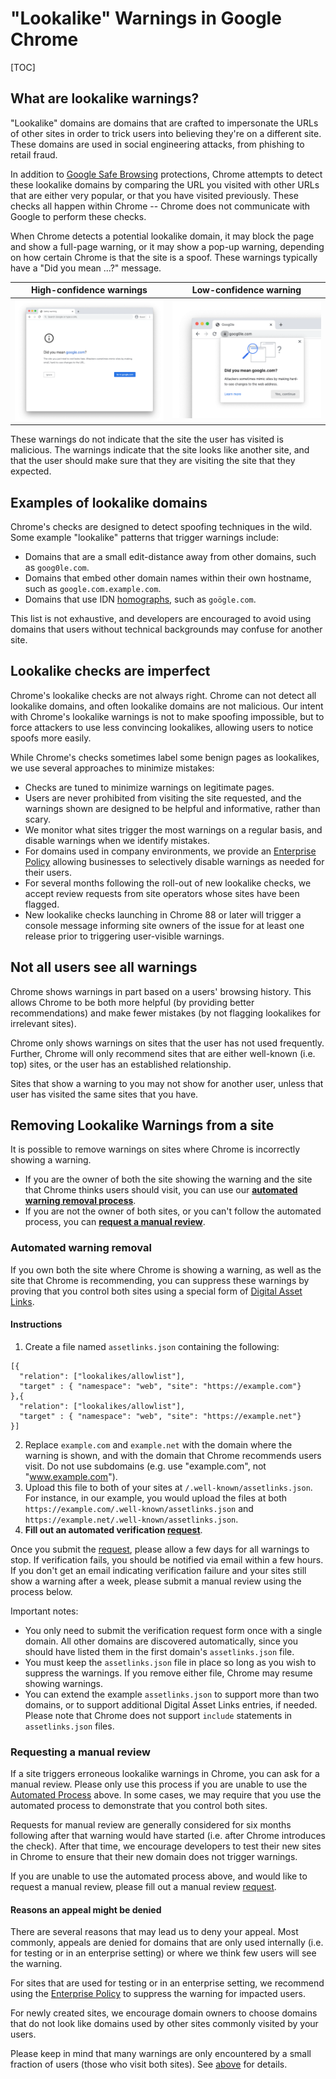 # "Lookalike" Warnings in Google Chrome

[TOC]

## What are lookalike warnings?

"Lookalike" domains are domains that are crafted to impersonate the URLs of
other sites in order to trick users into believing they're on a different site.
These domains are used in social engineering attacks, from phishing to retail
fraud.

In addition to [Google Safe Browsing](https://safebrowsing.google.com/)
protections, Chrome attempts to detect these lookalike domains by comparing the
URL you visited with other URLs that are either very popular, or that you have
visited previously. These checks all happen within Chrome -- Chrome does not
communicate with Google to perform these checks.

When Chrome detects a potential lookalike domain, it may block the page and show
a full-page warning, or it may show a pop-up warning, depending on how certain
Chrome is that the site is a spoof. These warnings typically have a "Did you
mean ...?" message.

| High-confidence warnings               | Low-confidence warning        |
|:--------------------------------------:|:-----------------------------:|
| ![Interstitial page](interstitial.png) | ![Safety Tip bubble](tip.png) |

These warnings do not indicate that the site the user has visited is malicious.
The warnings indicate that the site looks like another site, and that the user
should make sure that they are visiting the site that they expected.

## Examples of lookalike domains

Chrome's checks are designed to detect spoofing techniques in the wild. Some
example "lookalike" patterns that trigger warnings include:

 * Domains that are a small edit-distance away from other domains, such as
   `goog0le.com`.
 * Domains that embed other domain names within their own hostname, such as
   `google.com.example.com`.
 * Domains that use IDN
   [homographs](https://chromium.googlesource.com/chromium/src/+/main/docs/idn.md),
   such as `goögle.com`.

This list is not exhaustive, and developers are encouraged to avoid using
domains that users without technical backgrounds may confuse for another site.


## Lookalike checks are imperfect

Chrome's lookalike checks are not always right. Chrome can not detect all
lookalike domains, and often lookalike domains are not malicious. Our
intent with Chrome's lookalike warnings is not to make spoofing impossible,
but to force attackers to use less convincing lookalikes, allowing users to
notice spoofs more easily.

While Chrome's checks sometimes label some benign pages as lookalikes, we use
several approaches to minimize mistakes:

 * Checks are tuned to minimize warnings on legitimate pages.
 * Users are never prohibited from visiting the site requested, and the warnings
   shown are designed to be helpful and informative, rather than scary.
 * We monitor what sites trigger the most warnings on a regular basis, and
   disable warnings when we identify mistakes.
 * For domains used in company environments, we provide an [Enterprise
   Policy](https://cloud.google.com/docs/chrome-enterprise/policies/?policy=LookalikeWarningAllowlistDomains)
   allowing businesses to selectively disable warnings as needed for their
   users.
 * For several months following the roll-out of new lookalike checks, we accept
   review requests from site operators whose sites have been flagged.
 * New lookalike checks launching in Chrome 88 or later will trigger a console
   message informing site owners of the issue for at least one release prior to
   triggering user-visible warnings.


## Not all users see all warnings

Chrome shows warnings in part based on a users' browsing history. This allows
Chrome to be both more helpful (by providing better recommendations) and make
fewer mistakes (by not flagging lookalikes for irrelevant sites).

Chrome only shows warnings on sites that the user has not used frequently.
Further, Chrome will only recommend sites that are either well-known (i.e. top)
sites, or the user has an established relationship.

Sites that show a warning to you may not show for another user, unless that user
has visited the same sites that you have.

## Removing Lookalike Warnings from a site

It is possible to remove warnings on sites where Chrome is incorrectly showing
a warning.
 * If you are the owner of both the site showing the warning and the site that
   Chrome thinks users should visit, you can use our
   [**automated warning removal process**](#automated-warning-removal).
 * If you are not the owner of both sites, or you can't follow the automated
   process, you can [**request a manual review**](#requesting-a-manual-review).


### Automated warning removal

If you own both the site where Chrome is showing a warning, as well as the site
that Chrome is recommending, you can suppress these warnings by proving that you
control both sites using a special form of 
[Digital Asset Links](https://developers.google.com/digital-asset-links).

#### Instructions
1.  Create a file named `assetlinks.json` containing the following:
```
[{
  "relation": ["lookalikes/allowlist"],
  "target" : { "namespace": "web", "site": "https://example.com"}
},{
  "relation": ["lookalikes/allowlist"],
  "target" : { "namespace": "web", "site": "https://example.net"}
}]
```
2. Replace `example.com` and `example.net` with the domain where the warning is
   shown, and with the domain that Chrome recommends users visit. Do not use
   subdomains (e.g. use "example.com", not "www.example.com").
3. Upload this file to both of your sites at `/.well-known/assetlinks.json`. For
   instance, in our example, you would upload the files at both
   `https://example.com/.well-known/assetlinks.json` and
   `https://example.net/.well-known/assetlinks.json`.
4. **Fill out an automated verification [request](https://forms.gle/DsoM64EmSZ5H4bNd8)**.

Once you submit the [request](https://forms.gle/DsoM64EmSZ5H4bNd8), please allow
a few days for all warnings to stop. If verification fails, you should be
notified via email within a few hours. If you don't get an email indicating
verification failure and your sites still show a warning after a week, please
submit a manual review using the process below.

Important notes:
 * You only need to submit the verification request form once with a single
   domain. All other domains are discovered automatically, since you should have
   listed them in the first domain's `assetlinks.json` file.
 * You must keep the `assetlinks.json` file in place so long as you wish to
   suppress the warnings. If you remove either file, Chrome may resume showing
   warnings.
 * You can extend the example `assetlinks.json` to support more than two
   domains, or to support additional Digital Asset Links entries, if needed.
   Please note that Chrome does not support `include` statements in
   `assetlinks.json` files.

### Requesting a manual review

If a site triggers erroneous lookalike warnings in Chrome,
you can ask for a manual review. Please only use this process if you are unable
to use the [Automated Process](#automated-warning-removal) above. In some
cases, we may require that you use the automated process to demonstrate that
you control both sites.

Requests for manual review are generally considered for six months following
after that warning would have started (i.e. after Chrome introduces the check).
After that time, we encourage developers to test their new sites in Chrome to
ensure that their new domain does not trigger warnings.

If you are unable to use the automated process above, and would like to request
a manual review, please fill out a manual review
[request](https://forms.gle/BxV3JGbCbRjucDxq6).


#### Reasons an appeal might be denied

There are several reasons that may lead us to deny your appeal. Most commonly,
appeals are denied for domains that are only used internally (i.e. for testing
or in an enterprise setting) or where we think few users will see the warning.

For sites that are used for testing or in an enterprise setting, we recommend
using the [Enterprise
Policy](https://cloud.google.com/docs/chrome-enterprise/policies/?policy=LookalikeWarningAllowlistDomains)
to suppress the warning for impacted users.

For newly created sites, we encourage domain owners to choose domains that do
not look like domains used by other sites commonly visited by your users.

Please keep in mind that many warnings are only encountered by a small fraction
of users (those who visit both sites). See
[above](#not-all-users-see-all-warning) for details.
